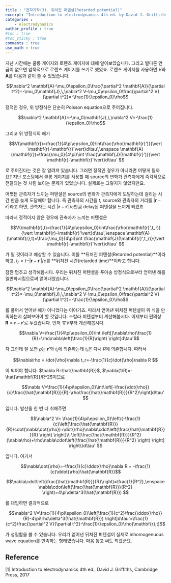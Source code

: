 ```yaml
---
title : "전자기학(3). 뒤처진 퍼텐셜(Retarded potential)"
excerpt: "Introduction to electrodynamics 4th ed. by David J. Griffiths, Chap.10"
categories :
    - electrodynamics
author_profile : true
#toc : true
#toc_sticky : true
comments : true
use_math : true
---
```


지난 시간에는 쿨롱 게이지와 로렌츠 게이지에 대해 알아보았습니다. 그리고 별다른 언급이 없으면 암묵적으로 로렌츠 게이지를 쓰기로 했었죠. 로렌츠 게이지를 사용하면 $V$와 $\mathbf{A}$를 다음과 같이 쓸 수 있었습니다.

$$\nabla^2 \mathbf{A}-\mu_0\epsilon_0\frac{\partial^2 \mathbf{A}}{\partial t^2}=-\mu_0\mathbf{J},\,\nabla^2 V-\mu_0\epsilon_0\frac{\partial^2 V}{\partial t^2}=-\frac{1}{\epsilon_0}\rho$$

정적인 경우, 위 방정식은 단순히 Poisson equation으로 주어집니다.

$$\nabla^2 \mathbf{A}=-\mu_0\mathbf{J},\,\nabla^2 V=-\frac{1}{\epsilon_0}\rho$$

그리고 위 방정식의 해가

$$V(\mathbf{r})=\frac{1}{4\pi\epsilon_0}\int\frac{\rho(\mathbf{r}')}{\vert \mathbf{r}-\mathbf{r}'\vert}d\tau',\enspace \mathbf{A}(\mathbf{r})=\frac{\mu_0}{4\pi}\int \frac{\mathbf{J}(\mathbf{r}')}{\vert \mathbf{r}-\mathbf{r}'\vert}d\tau' $$

로 주어진다는 것은 잘 알려져 있습니다. 그러면 정적인 경우가 아니라면 어떻게 될까요? 지난 포스팅에서 쿨롱 게이지를 사용할 때 source의 변화가 관측자에게 즉각적으로 전달되는 것 처럼 보이는 문제가 있었습니다. 실제로는 그렇지가 않았지만요.

어쨋든 관측자가 느끼는 퍼텐셜은 source의 변화가 관측자에게 도달하는데 걸리는 시간 만큼 늦게 도달해야 합니다. 즉 관측자의 시간을 $t$, source와 관측자의 거리를 $\vert \mathbf{r}-\mathbf{r}'\vert$라고 하면, 관측자는 시간 $\vert \mathbf{r}-\mathbf{r}'\vert/c$만큼 delay된 퍼텐셜을 느끼게 되겠죠.

따라서 정적이지 않은 경우에 관측자가 느끼는 퍼텐셜은

$$V(\mathbf{r},t)=\frac{1}{4\pi\epsilon_0}\int\frac{\rho(\mathbf{r}',t_r)}{\vert \mathbf{r}-\mathbf{r}'\vert}d\tau',\enspace \mathbf{A}(\mathbf{r},t)=\frac{\mu_0}{4\pi}\int \frac{\mathbf{J}(\mathbf{r}',t_r)}{\vert \mathbf{r}-\mathbf{r}'\vert}d\tau' $$

가 될 것이라고 예상할 수 있습니다. 이를 **뒤처진 퍼텐셜(Retarded potential)**이라 하고, $t_r=t-\vert \mathbf{r}-\mathbf{r}'\vert/c$를 **뒤처진 시간(retarded time)**이라고 합니다.

잠깐 멈추고 생각해봅시다. 우리는 뒤처진 퍼텐셜을 푸아송 방정식으로부터 얻어낸 해를 일반화시킴으로써 얻어내었습니다.

$$\nabla^2 \mathbf{A}-\mu_0\epsilon_0\frac{\partial^2 \mathbf{A}}{\partial t^2}=-\mu_0\mathbf{J},\,\nabla^2 V-\mu_0\epsilon_0\frac{\partial^2 V}{\partial t^2}=-\frac{1}{\epsilon_0}\rho$$

를 풀어서 얻어낸 해가 아니었다는 이야기죠. 따라서 얻어낸 뒤처진 퍼텐셜이 위 식을 만족하는지 살펴보아야 할 것입니다. 스칼라 퍼텐셜부터 계산해봅시다. 이제부터 편의상 $\mathbf{R}=\mathbf{r}-\mathbf{r}'$로 두겠습니다. 먼저 $\nabla V$부터 계산해봅시다.

$$\nabla V=\frac{1}{4\pi\epsilon_0}\int \left[(\nabla\rho)\frac{1}{R}+\rho\nabla\left(\frac{1}{R}\right) \right]d\tau'$$

자 그런데 잘 보면 $\rho$는 $\mathbf{r}'$와 $t_r$에 의존하는데 $t_r$은 다시 $R$에 의존합니다. 따라서

$$\nabla\rho = \dot{\rho}\nabla t_r=-\frac{1}{c}\dot{\rho}\nabla R $$

이 되어야 합니다. $\nabla R=\hat{\mathbf{R}}$, $\nabla(1/R)=-\hat{\mathbf{R}}/R^2$이므로

$$\nabla V=\frac{1}{4\pi\epsilon_0}\int\left[-\frac{\dot{\rho}}{c}\frac{\hat{\mathbf{R}}}{R}-\rho\frac{\hat{\mathbf{R}}}{R^2}\right]d\tau' $$

입니다. 발산을 한 번 더 취해주면

$$\nabla^2 V= \frac{1}{4\pi\epsilon_0}\left\{-\frac{1}{c}\left[\frac{\hat{\mathbf{R}}}{R}\cdot(\nabla\dot{\rho})+\dot{\rho}\nabla\cdot\left(\frac{\hat{\mathbf{R}}}{R} \right) \right]\\-\left[\frac{\hat{\mathbf{R}}}{R^2}(\nabla\rho)+\rho\nabla\cdot\left(\frac{\hat{\mathbf{R}}}{R^2} \right) \right] \right\}d\tau' $$

입니다. 여기서

$$\nabla\dot{\rho}=-\frac{1}{c}\ddot{\rho}\nabla R = -\frac{1}{c}\ddot{\rho}\hat{\mathbf{R}}$$

$$\nabla\cdot\left(\frac{\hat{\mathbf{R}}}{R}\right)=\frac{1}{R^2},\enspace \nabla\cdot\left(\frac{\hat{\mathbf{R}}}{R^2} \right)=4\pi\delta^3(\hat{\mathbf{R}}) $$

를 대입하면 결과적으로

$$\nabla^2 V=\frac{1}{4\pi\epsilon_0}\left[\frac{1}{c^2}\frac{\ddot{\rho}}{R}-4\pi\rho\delta^3(\hat{\mathbf{R}}) \right]d\tau'=\frac{1}{c^2}\frac{\partial^2 V}{\partial t^2}-\frac{1}{\epsilon_0}\rho(\mathbf{r},t)$$

가 성립함을 볼 수 있습니다. 우리가 얻어낸 뒤처진 퍼텐셜이 실제로 inhomogenuous wave equation를 만족하는 형태였습니다. 마음 놓고 써도 되겠군요.


## Reference

[1] Introduction to electrodynamics 4th ed., David J. Griffiths, Cambridge Press, 2017
